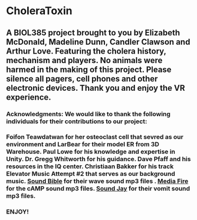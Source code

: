 # CholeraToxin
## A BIOL385 project brought to you by Elizabeth McDonald, Madeline Dunn, Candler Clawson and Arthur Love. Featuring the cholera history, mechanism and players. No animals were harmed in the making of this project. Please silence all pagers, cell phones and other electronic devices. Thank you and enjoy the VR experience.

### Acknowledgments: We would like to thank the following individuals for their contributions to our project: 
### Foifon Teawdatwan for her osteoclast cell that sevred as our environment and LarBear for their model ER from 3D Warehouse. Paul Lowe for his knowledge and expertise in Unity. Dr. Gregg Whitworth for his guidance. Dave Pfaff and his resources in the IQ center. Christiaan Bakker for his track Elevator Music Attempt #2 that serves as our background music. [Sound Bible](http://soundbible.com/1936-Crisp-Ocean-Waves.html) for their wave sound mp3 files . [Media Fire](http://www.mediafire.com/file/ajhp232aey6uesf/Ding+-+Sound+Effects+YouTube.wav) for the cAMP sound mp3 files. [Sound Jay](https://www.soundjay.com/vomiting-sound-effect.html) for their vomit sound mp3 files.

### ENJOY!


